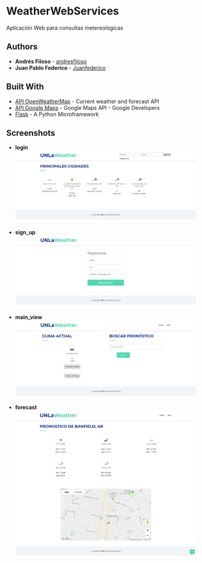 # WeatherWebServices
Aplicación Web para consultas metereológicas

## Authors

* **Andrés Filoso** - [andresfiloso](https://github.com/andresfiloso)
* **Juan Pablo Federico** - [Juanfederico](https://github.com/Juanfederico)

## Built With

* [API OpenWeatherMap](https://openweathermap.org/api) - Сurrent weather and forecast API
* [API Google Maps](https://developers.google.com/maps/documentation/javascript) - Google Maps API - Google Developers
* [Flask](http://flask.pocoo.org/) - A Python Microframework

## Screenshots

* **login**
![login](https://github.com/andresfiloso/WeatherWebServices/blob/master/Screenshots/login.png?raw=true)

* **sign_up**
![sign_up](https://github.com/andresfiloso/WeatherWebServices/blob/master/Screenshots/sign_in.png?raw=true)


* **main_view**
![main_view](https://github.com/andresfiloso/WeatherWebServices/blob/master/Screenshots/main_view.png?raw=true)


* **forecast**
![forecast](https://github.com/andresfiloso/WeatherWebServices/blob/master/Screenshots/forecast.png?raw=true)
